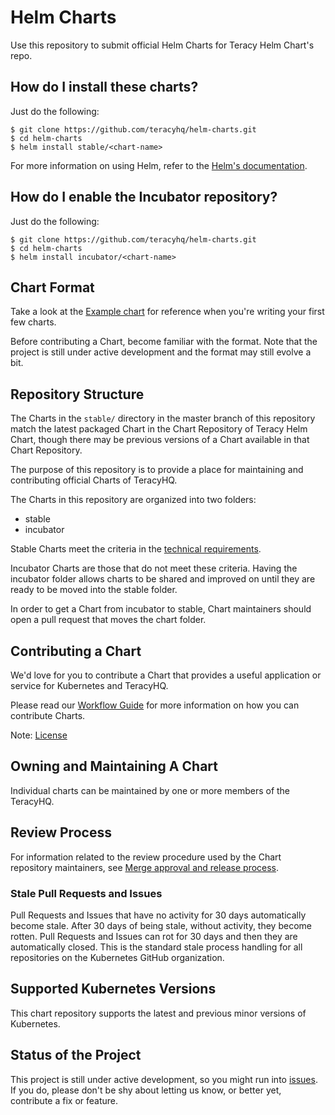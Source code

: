 # Helm Charts

Use this repository to submit official Helm Charts for Teracy Helm Chart's repo.

## How do I install these charts?

Just do the following:
```
$ git clone https://github.com/teracyhq/helm-charts.git
$ cd helm-charts
$ helm install stable/<chart-name>
```

For more information on using Helm, refer to the [Helm's documentation](https://github.com/kubernetes/helm#docs).

## How do I enable the Incubator repository?


Just do the following:
```
$ git clone https://github.com/teracyhq/helm-charts.git
$ cd helm-charts
$ helm install incubator/<chart-name>
```

## Chart Format

Take a look at the [Example chart](https://docs.helm.sh/developing_charts/#charts) for reference when you're writing your first few charts.

Before contributing a Chart, become familiar with the format. Note that the project is still under active development and the format may still evolve a bit.

## Repository Structure

The Charts in the `stable/` directory in the master branch of this repository match the latest packaged Chart in the Chart Repository of Teracy Helm Chart, though there may be previous versions of a Chart available in that Chart Repository.

The purpose of this repository is to provide a place for maintaining and contributing official Charts of TeracyHQ.

The Charts in this repository are organized into two folders:

* stable
* incubator

Stable Charts meet the criteria in the [technical requirements](https://github.com/helm/charts/blob/master/CONTRIBUTING.md#technical-requirements).

Incubator Charts are those that do not meet these criteria. Having the incubator folder allows charts to be shared and improved on until they are ready to be moved into the stable folder.

In order to get a Chart from incubator to stable, Chart maintainers should open a pull request that moves the chart folder.

## Contributing a Chart

We'd love for you to contribute a Chart that provides a useful application or service for Kubernetes and TeracyHQ. 

Please read our [Workflow Guide](http://dev.teracy.org/docs/workflow.html) for more information on how you can contribute Charts.

Note: [License](LICENSE)

## Owning and Maintaining A Chart

Individual charts can be maintained by one or more members of the TeracyHQ. 

## Review Process

For information related to the review procedure used by the Chart repository maintainers, see [Merge approval and release process](http://dev.teracy.org/docs/workflow.html#official-repository-s-merging-and-releasing).


### Stale Pull Requests and Issues

Pull Requests and Issues that have no activity for 30 days automatically become stale. After 30 days of being stale, without activity, they become rotten. Pull Requests and Issues can rot for 30 days and then they are automatically closed. This is the standard stale process handling for all repositories on the Kubernetes GitHub organization.

## Supported Kubernetes Versions

This chart repository supports the latest and previous minor versions of Kubernetes.

## Status of the Project

This project is still under active development, so you might run into [issues](https://github.com/teracyhq/helm-charts/issues). If you do, please don't be shy about letting us know, or better yet, contribute a fix or feature.
